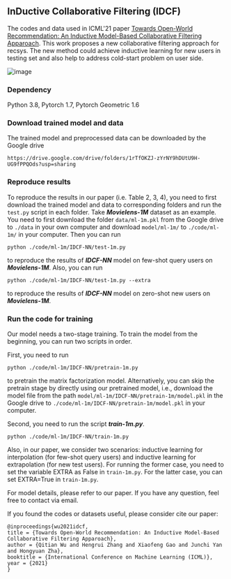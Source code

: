 ## InDuctive Collaborative Filtering (IDCF)

The codes and data used in ICML'21 paper [Towards Open-World Recommendation: An Inductive Model-Based Collaborative Filtering Apparoach](https://arxiv.org/abs/2007.04833). This work proposes a new collaborative filtering approach for recsys. The new method could achieve inductive learning for new users in testing set and also help to address cold-start problem on user side.

![image](https://user-images.githubusercontent.com/22075007/161984853-2b697a78-d4b3-436c-8b79-0019e2bfbd59.png)

### Dependency

Python 3.8, Pytorch 1.7, Pytorch Geometric 1.6

### Download trained model and data

The trained model and preprocessed data can be downloaded by the Google drive

    https://drive.google.com/drive/folders/1rTfOKZJ-zYrNY9hDUtU9H-UG9fPPQOds?usp=sharing

### Reproduce results

To reproduce the results in our paper (i.e. Table 2, 3, 4), you need to first download the trained model and data to corresponding folders and run the `test.py` script in each folder. Take ***Movielens-1M*** dataset as an example. You need to first download the folder `data/ml-1m.pkl` from the Google drive to `./data` in your own computer and download `model/ml-1m/` to `./code/ml-1m/` in your computer. Then you can run

    python ./code/ml-1m/IDCF-NN/test-1m.py

to reproduce the results of ***IDCF-NN*** model on few-shot query users on ***Movielens-1M***. Also, you can run

    python ./code/ml-1m/IDCF-NN/test-1m.py --extra

to reproduce the results of ***IDCF-NN*** model on zero-shot new users on ***Movielens-1M***.

### Run the code for training

Our model needs a two-stage training. To train the model from the beginning, you can run two scripts in order. 

First, you need to run
    
    python ./code/ml-1m/IDCF-NN/pretrain-1m.py

to pretrain the matrix factorization model. Alternatively, you can skip the pretrain stage by directly using our pretrained model, i.e., download the model file from the path `model/ml-1m/IDCF-NN/pretrain-1m/model.pkl` in the Google drive to `./code/ml-1m/IDCF-NN/pretrain-1m/model.pkl` in your computer. 

Second, you need to run the script ***train-1m.py***. 

    python ./code/ml-1m/IDCF-NN/train-1m.py

Also, in our paper, we consider two scenarios: inductive learning for interpolation (for few-shot query users) and inductive learning for extrapolation (for new test users). For running the former case, you need to set the variable EXTRA as False in `train-1m.py`. For the latter case, you can set EXTRA=True in `train-1m.py`.

For model details, please refer to our paper. If you have any question, feel free to contact via email.

If you found the codes or datasets useful, please consider cite our paper:

    @inproceedings{wu2021idcf,
    title = {Towards Open-World Recommendation: An Inductive Model-Based Collaborative Filtering Apparoach},
    author = {Qitian Wu and Hengrui Zhang and Xiaofeng Gao and Junchi Yan and Hongyuan Zha},
    booktitle = {International Conference on Machine Learning (ICML)},
    year = {2021}
    }
    
